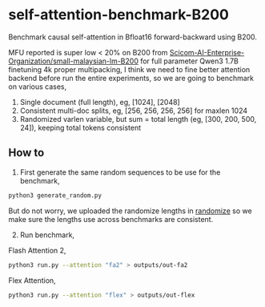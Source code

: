 # self-attention-benchmark-B200

Benchmark causal self-attention in Bfloat16 forward-backward using B200.

MFU reported is super low < 20% on B200 from [Scicom-AI-Enterprise-Organization/small-malaysian-lm-B200](https://github.com/Scicom-AI-Enterprise-Organization/small-malaysian-lm-B200) for full parameter Qwen3 1.7B finetuning 4k proper multipacking, I think we need to fine better attention backend before run the entire experiments, so we are going to benchmark on various cases,

1. Single document (full length), eg, [1024], [2048]
2. Consistent multi-doc splits, eg, [256, 256, 256, 256] for maxlen 1024
3. Randomized varlen variable, but sum = total length (eg, [300, 200, 500, 24]), keeping total tokens consistent

## How to

1. First generate the same random sequences to be use for the benchmark,

```bash
python3 generate_random.py
```

But do not worry, we uploaded the randomize lengths in [randomize](randomize) so we make sure the lengths use across benchmarks are consistent.

2. Run benchmark,

Flash Attention 2,

```bash
python3 run.py --attention "fa2" > outputs/out-fa2
```

Flex Attention,

```bash
python3 run.py --attention "flex" > outputs/out-flex
```